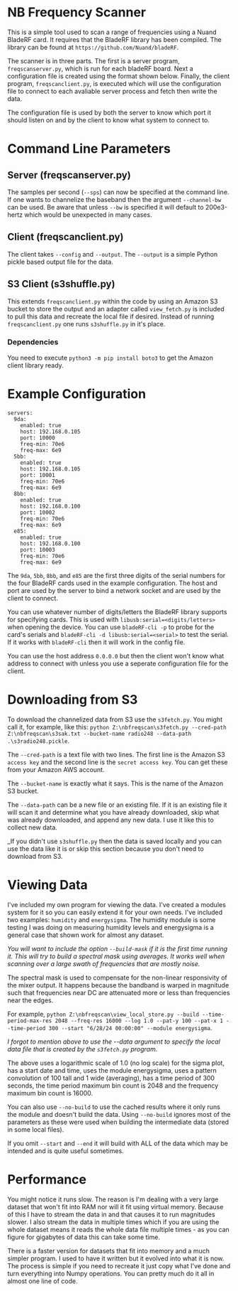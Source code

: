 # NB Frequency Scanner
This is a simple tool used to scan a range of frequencies using a Nuand BladeRF card. It requires that the BladeRF library has been compiled. The library can be found at `https://github.com/Nuand/bladeRF`.

The scanner is in three parts. The first is a server program, `freqscanserver.py`, which is run for each bladeRF board. Next a configuration file is created using the format shown below. Finally, the client program, `freqscanclient.py`, is executed which will use the configuration file to connect to each avaliable server process and fetch then write the data.

The configuration file is used by both the server to know which port it should listen on and by the client to know what system to connect to.

# Command Line Parameters

## Server (freqscanserver.py)

The samples per second (`--sps`) can now be specified at the command line. If one wants to channelize
the baseband then the argument `--channel-bw` can be used. Be aware that unless `--bw` is specified it
will default to 200e3-hertz which would be unexpected in many cases.

## Client (freqscanclient.py)

The client takes `--config` and `--output`. The `--output` is a simple Python pickle based output file
for the data.

## S3 Client (s3shuffle.py)

This extends `freqscanclient.py` within the code by using an Amazon S3 bucket to store the output
and an adapter called `view_fetch.py` is included to pull this data and recreate the local file
if desired. Instead of running `freqscanclient.py` one runs `s3shuffle.py` in it's place.

### Dependencies

You need to execute `python3 -m pip install boto3` to get the Amazon client library ready.

# Example Configuration
```
servers:
  9da:
    enabled: true
    host: 192.168.0.105
    port: 10000
    freq-min: 70e6
    freq-max: 6e9
  5bb:
    enabled: true
    host: 192.168.0.105
    port: 10001
    freq-min: 70e6
    freq-max: 6e9    
  8bb:
    enabled: true
    host: 192.168.0.100
    port: 10002
    freq-min: 70e6
    freq-max: 6e9    
  e85:
    enabled: true
    host: 192.168.0.100
    port: 10003
    freq-min: 70e6
    freq-max: 6e9
```

The `9da`, `5bb`, `8bb`, and `e85` are the first three digits of the serial numbers for the four BladeRF cards used in the example configuration. The host and port are used by the server to bind a network socket and are used by the client to connect. 

You can use whatever number of digits/letters the BladeRF library supports for specifying cards. This is used with `libusb:serial=<digits/letters>` when opening the device. You can use `bladeRF-cli -p` to probe for the card's serials and `bladeRF-cli -d libusb:serial=<serial>` to test the serial. If it works with `bladeRF-cli` then it will work in the config file.

You can use the host address `0.0.0.0` but then the client won't know what address to connect with
unless you use a seperate configuration file for the client.

# Downloading from S3

To download the channelized data from S3 use the `s3fetch.py`. You might call it, for example,
like this: `python Z:\nbfreqscan\s3fetch.py --cred-path Z:\nbfreqscan\s3sak.txt --bucket-name radio248 --data-path .\s3radio248.pickle`.

The `--cred-path` is a text file with two lines. The first line is the Amazon S3 `access key` and the second line is the `secret access key`. You can get these from your Amazon AWS account.

The `--bucket-name` is exactly what it says. This is the name of the Amazon S3 bucket.

The `--data-path` can be a new file or an existing file. If it is an existing file it will scan it and determine what you have already downloaded, skip what was already downloaded, and append any new data. I use it like this to collect new data.

_If you didn't use `s3shuffle.py` then the data is saved locally and you can use the data like it is or skip this section because you don't need to download from S3.

# Viewing Data

I've included my own program for viewing the data. I've created a modules system for it so you can easily extend it for your own needs. I've included two examples: `humidity` and `energysigma`. The humidity module is some testing I was doing on measuring humidity levels and energysigma is a general case that shown work for almost any dataset.

_You will want to include the option `--build-mask` if it is the first time running it. This will try to build a spectral mask using averages. It works well when scanning over a large swath of frequencies that are mostly noise._

The spectral mask is used to compensate for the non-linear responsivity of the mixer output. It happens because the bandband is warped in magnitude such that frequencies near DC are attenuated more or less than frequencies near the edges.

For example, `python Z:\nbfreqscan\view_local_store.py --build --time-period-max-res 2048 --freq-res 16000 --log 1.0 --pat-y 100 --pat-x 1 --time-period 300 --start "6/28/24 00:00:00" --module energysigma`.

_I forgot to mention above to use the --data argument to specify the local data file that is created by the `s3fetch.py` program._

The above uses a logarithmic scale of 1.0 (no log scale) for the sigma plot, has a start date and time, uses the module energysigma, uses a pattern convolution of 100 tall and 1 wide (averaging), has a time period of 300 seconds, the time period maximum bin count is 2048 and the frequency maximum bin count is 16000. 

You can also use `--no-build` to use the cached results where it only runs the module and doesn't build the data. Using `--no-build` ignores most of the parameters as these were used when building the intermediate data (stored in some local files).

If you omit `--start` and `--end` it will build with ALL of the data which may be intended and is quite useful sometimes.

# Performance

You might notice it runs slow. The reason is I'm dealing with a very large dataset that won't fit into RAM nor will it fit using virtual memory. Because of this I have to stream the data in and that causes it to run magnitudes slower. I also stream the data in multiple times which if you are using the whole dataset means it reads the whole data file multiple times - as you can figure for gigabytes of data this can take some time.

There is a faster version for datasets that fit into memory and a much simpler program. I used to have it written but it evolved into what it is now. The process is simple if you need to recreate it just copy what I've done and turn everything into Numpy operations. You can pretty much do it all in almost
one line of code.
